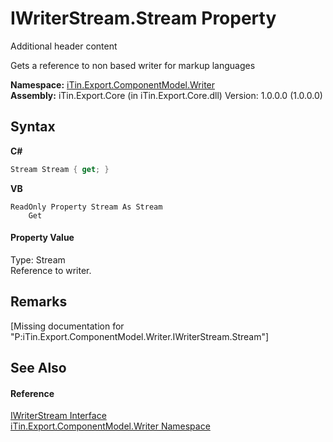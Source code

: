 # IWriterStream.Stream Property 
Additional header content 

Gets a reference to non based writer for markup languages​​

**Namespace:**&nbsp;<a href="N_iTin_Export_ComponentModel_Writer">iTin.Export.ComponentModel.Writer</a><br />**Assembly:**&nbsp;iTin.Export.Core (in iTin.Export.Core.dll) Version: 1.0.0.0 (1.0.0.0)

## Syntax

**C#**<br />
``` C#
Stream Stream { get; }
```

**VB**<br />
``` VB
ReadOnly Property Stream As Stream
	Get
```


#### Property Value
Type: Stream<br />Reference to writer.

## Remarks
\[Missing <remarks> documentation for "P:iTin.Export.ComponentModel.Writer.IWriterStream.Stream"\]

## See Also


#### Reference
<a href="T_iTin_Export_ComponentModel_Writer_IWriterStream">IWriterStream Interface</a><br /><a href="N_iTin_Export_ComponentModel_Writer">iTin.Export.ComponentModel.Writer Namespace</a><br />